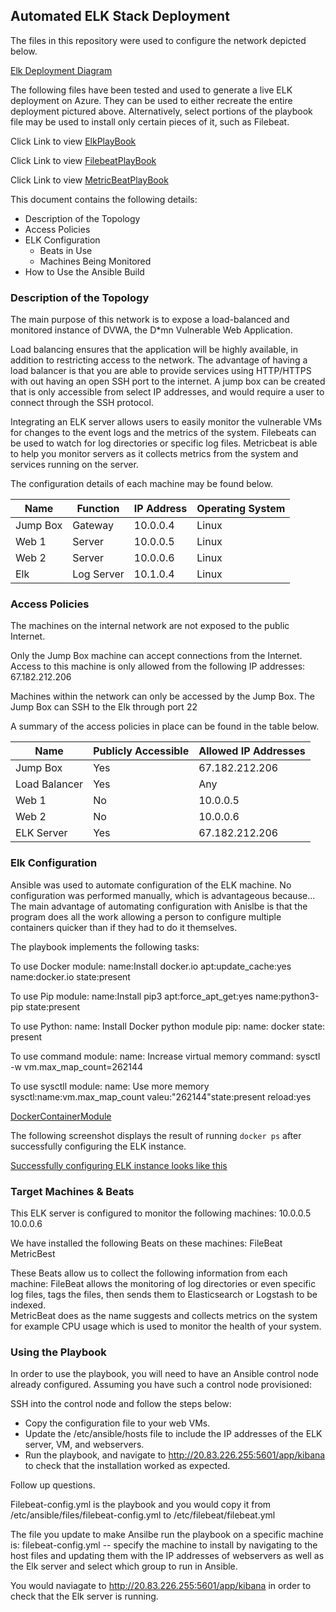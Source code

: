 ## Automated ELK Stack Deployment

The files in this repository were used to configure the network depicted below.

[Elk Deployment Diagram](https://drive.google.com/file/d/1SdAkdIedJS60YqbYH1-PNQrRn1MVoAfY/view?usp=sharing)

The following files have been tested and used to generate a live ELK deployment on Azure. They can be used to either recreate the entire deployment pictured above. Alternatively, select portions of the playbook file may be used to install only certain pieces of it, such as Filebeat.

Click Link to view [ElkPlayBook](https://docs.google.com/document/d/1vMusWICrrrCwiz38tOSiwu0Y9bDw8ir9aBFiqgAFPRo/edit?usp=sharing)

Click Link to view [FilebeatPlayBook](https://docs.google.com/document/d/1h_wC04IJgCAggkhUdcfUrct9aqpFVnBflAWfgTbqfcQ/edit?usp=sharing)

Click Link to view [MetricBeatPlayBook](https://docs.google.com/document/d/19ENDVzMKCAqhpy8mBKDVSI5kZ5n6zhTB6H6Igw12lls/edit?usp=sharing)

This document contains the following details:
- Description of the Topology
- Access Policies
- ELK Configuration
  - Beats in Use
  - Machines Being Monitored
- How to Use the Ansible Build


### Description of the Topology

The main purpose of this network is to expose a load-balanced and monitored instance of DVWA, the D*mn Vulnerable Web Application.

Load balancing ensures that the application will be highly available, in addition to restricting access to the network.
The advantage of having a load balancer is that you are able to provide services using HTTP/HTTPS with out having an open SSH port to the internet.  A jump box can be created that is only accessible from select IP addresses, and would require a user to connect through the SSH protocol.

Integrating an ELK server allows users to easily monitor the vulnerable VMs for changes to the event logs and the metrics of the system.
Filebeats can be used to watch for log directories or specific log files. 
Metricbeat is able to help you monitor servers as it collects metrics from the system and services running on the server.  

The configuration details of each machine may be found below.


| Name     | Function  | IP Address   | Operating System |
|----------|-----------|--------------|------------------|
| Jump Box | Gateway   | 10.0.0.4     | Linux            |
| Web 1    | Server    | 10.0.0.5     | Linux            |
| Web 2    | Server    | 10.0.0.6     | Linux            |
| Elk      | Log Server| 10.1.0.4     | Linux            |

### Access Policies

The machines on the internal network are not exposed to the public Internet. 

Only the Jump Box machine can accept connections from the Internet. Access to this machine is only allowed from the following IP addresses:
     67.182.212.206

Machines within the network can only be accessed by the Jump Box.
The Jump Box can SSH to the Elk through port 22

A summary of the access policies in place can be found in the table below.

| Name          | Publicly Accessible | Allowed IP Addresses |
|---------------|---------------------|----------------------|
| Jump Box      | Yes                 | 67.182.212.206       |
| Load Balancer | Yes                 | Any                  |
| Web 1         | No                  | 10.0.0.5             |
| Web 2         | No                  | 10.0.0.6             |
| ELK Server    | Yes                 | 67.182.212.206       |

### Elk Configuration

Ansible was used to automate configuration of the ELK machine. No configuration was performed manually, which is advantageous because...
The main advantage of automating configuration with Anislbe is that the program does all the work allowing a person to configure multiple containers quicker than if they had to do it themselves.  

The playbook implements the following tasks:

To use Docker module:  name:Install docker.io apt:update_cache:yes name:docker.io state:present

To use Pip module:  name:Install pip3 apt:force_apt_get:yes name:python3-pip state:present 

To use Python:  name: Install Docker python module pip: name: docker state: present 

To use command module:  name: Increase virtual memory command: sysctl -w vm.max_map_count=262144

To use sysctll module:  name: Use more memory sysctl:name:vm.max_map_count valeu:"262144"state:present reload:yes

[DockerContainerModule](https://github.com/Slywon/Project1/blob/1f8dae9316bac26186d349730800ec62de433a0b/Docker_container_module_screenshot)

The following screenshot displays the result of running `docker ps` after successfully configuring the ELK instance.

[Successfully configuring ELK instance looks like this](https://github.com/Slywon/Project1/blob/febdf4f2adcfc61561fefd70fed5134d32722f04/screenshotsuccessfulconfigelkinstance.png)

### Target Machines & Beats
This ELK server is configured to monitor the following machines:
10.0.0.5
10.0.0.6

We have installed the following Beats on these machines:
 FileBeat
 MetricBest 

These Beats allow us to collect the following information from each machine:
FileBeat allows the monitoring of log directories or even specific log files, tags the files, then sends them to Elasticsearch or Logstash to be indexed.  
MetricBeat does as the name suggests and collects metrics on the system for example CPU usage which is used to monitor the health of your system.  

### Using the Playbook
In order to use the playbook, you will need to have an Ansible control node already configured. Assuming you have such a control node provisioned: 

SSH into the control node and follow the steps below:
- Copy the configuration file to your web VMs.
- Update the /etc/ansible/hosts file to include the IP addresses of the ELK server, VM, and webservers.  
- Run the playbook, and navigate to http://20.83.226.255:5601/app/kibana to check that the installation worked as expected.

Follow up questions.

Filebeat-config.yml is the playbook and you would copy it from /etc/ansible/files/filebeat-config.yml to /etc/filebeat/filebeat.yml

The file you update to make Ansilbe run the playbook on a specific machine is:  filebeat-config.yml -- specify the machine to install by navigating to the host files and updating them with the IP addresses of webservers as well as the Elk server and select which group to run in Ansible.  

You would naviagate to http://20.83.226.255:5601/app/kibana in order to check that the Elk server is running.  

